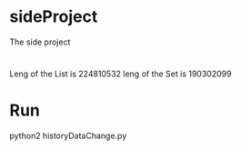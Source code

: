 # sideProject
The side project

#

Leng of the List is 224810532
leng of the Set is 190302099


# Run

python2  historyDataChange.py

